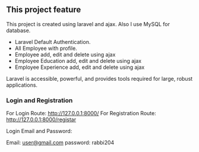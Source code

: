 

## This project feature

This project is created using laravel and ajax. Also I use MySQL for database.

- Laravel Default Authentication.
- All Employee with profile.
- Employee add, edit and delete using ajax
- Employee Education add, edit and delete using ajax
- Employee Experience add, edit and delete using ajax

Laravel is accessible, powerful, and provides tools required for large, robust applications.

### Login and Registration

For Login Route: http://127.0.0.1:8000/
For Registration Route: http://127.0.0.1:8000/registar

Login Email and Password: 

Email: user@gmail.com
password: rabbi204
